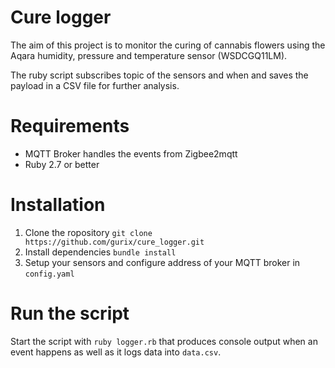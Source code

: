 # Cure logger
The aim of this project is to monitor the curing of cannabis flowers using the Aqara humidity, pressure and temperature sensor (WSDCGQ11LM).

The ruby script subscribes topic of the sensors and when and saves the payload in a CSV file for further analysis.

# Requirements
- MQTT Broker handles the events from Zigbee2mqtt
- Ruby 2.7 or better


# Installation
1. Clone the ropository `git clone https://github.com/gurix/cure_logger.git`
2. Install dependencies `bundle install`
3. Setup your sensors and configure address of your MQTT broker in `config.yaml`

# Run the script
Start the script with `ruby logger.rb` that produces console output when an event happens as well as it logs data into `data.csv`.
